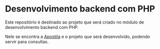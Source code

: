 # Desenvolvimento backend com PHP

Este repositório é destinado ao projeto que será criado no módulo de desenvolvimento backend com PHP.

Nele se encontra a [Apostila](apostila.md) e o projeto que será desenvolvido, podendo servir para consultas.